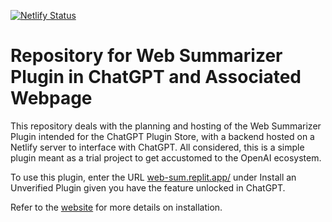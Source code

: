[![Netlify Status](https://api.netlify.com/api/v1/badges/95e1b87f-2793-43eb-9179-5a7d97abaf0f/deploy-status)](https://app.netlify.com/sites/web-sum/deploys)

# Repository for Web Summarizer Plugin in ChatGPT and Associated Webpage

This repository deals with the planning and hosting of the Web Summarizer Plugin intended for the ChatGPT Plugin Store, with a backend hosted on a Netlify server to interface with ChatGPT. All considered, this is a simple plugin meant as a trial project to get accustomed to the OpenAI ecosystem.

To use this plugin, enter the URL [web-sum.replit.app/](web-sum.replit.app/) under Install an Unverified Plugin given you have the feature unlocked in ChatGPT.

Refer to the [website](https://web-sum.sunnyson.dev/) for more details on installation.
